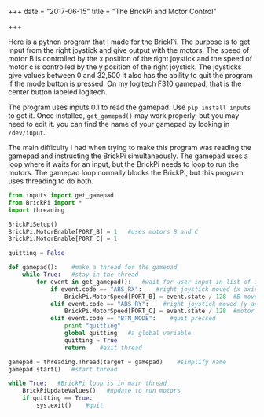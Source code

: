 +++
date = "2017-06-15"
title = "The BrickPi and Motor Control"

+++

Here is a python program that I made for the BrickPi. The purpose is to get input from the right joystick and give output with the motors. The speed of motor B is controlled by the x position of the right joystick and the speed of motor c is controlled by the y position of the right joystick. The joysticks give values between 0 and 32,500 It also has the ability to quit the program if the mode button is pressed. On my logitech F310 gamepad, that is the center button labeled logitech.

The program uses inputs 0.1 to read the gamepad. Use `pip install inputs` to get it. Once installed, `get_gamepad()` may work properly, but you may need to edit it. you can find the name of your gamepad by looking in `/dev/input`.

The main difficulty I had when trying to make this program was reading the gamepad and instructing the BrickPi simultaneously. The gamepad uses a loop where it waits for an input, but the BrickPi needs to loop to run the motors. The gamepad loop normally blocks the BrickPi, but this program uses threading to do both.

~~~~python
from inputs import get_gamepad
from BrickPi import *
import threading

BrickPiSetup()
BrickPi.MotorEnable[PORT_B] = 1   #uses motors B and C
BrickPi.MotorEnable[PORT_C] = 1

quitting = False

def gamepad():    #make a thread for the gamepad
    while True:   #stay in the thread
        for event in get_gamepad():   #wait for user input in list of inputs
            if event.code == "ABS_RX":    #right joystick moved (x axis)
                BrickPi.MotorSpeed[PORT_B] = event.state / 128  #B moves 0-255
            elif event.code == "ABS_RY":    #right joystick moved (y axis)
                BrickPi.MotorSpeed[PORT_C] = event.state / 128  #motor C moves
            elif event.code == "BTN_MODE":    #quit pressed
                print "quitting"    
                global quitting   #a global variable
                quitting = True
                return    #exit thread

gamepad = threading.Thread(target = gamepad)    #simplify name
gamepad.start()   #start thread

while True:   #BrickPi loop is in main thread
    BrickPiUpdateValues()   #update to run motors
    if quitting == True:
        sys.exit()    #quit
~~~~
